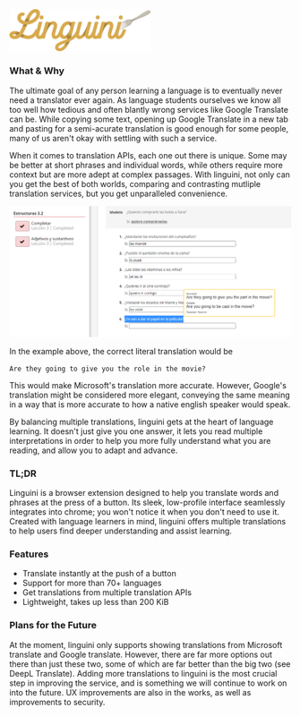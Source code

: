 <!-- ![Project Linguini](images/banner.png "Project Linguini") -->
<img src="images/banner.png" style="max-width: 50%;" alt="Project Linguini"/>

### What & Why
The ultimate goal of any person learning a language is to eventually never need a translator ever again. 
As language students ourselves we know all too well how tedious and often blantly wrong services like Google Translate can be. While copying some text, opening up Google Translate in a new tab and pasting for a semi-acurate translation is good enough for some people, many of us aren't okay with settling with such a service.

When it comes to translation APIs, each one out there is unique. Some may be better at short phrases and individual words, while others require more context but are more adept at complex passages. With linguini, not only can you get the best of both worlds, comparing and contrasting mutliple translation services, but you get unparalleled convenience. 

![Example Image](images/example_1.png "A comparison MicroSoft and Google translations")

In the example above, the correct literal translation would be
```
Are they going to give you the role in the movie?
```
This would make Microsoft's translation more accurate.
However, Google's translation might be considered more elegant, conveying the same meaning in a way that is more accurate to how a native english speaker would speak.

By balancing multiple translations, linguini gets at the heart of language learning. It doesn't just give you one answer, it lets you read multiple interpretations in order to help you more fully understand what you are reading, and allow you to adapt and advance.

### TL;DR
Linguini is a browser extension designed to help you translate words and phrases at the press of a button. Its sleek, low-profile interface seamlessly integrates into chrome; you won't notice it when you don't need to use it. Created with language learners in mind, linguini offers multiple translations to help users find deeper understanding and assist learning.

### Features
* Translate instantly at the push of a button
* Support for more than 70+ languages
* Get translations from multiple translation APIs
* Lightweight, takes up less than 200 KiB

### Plans for the Future
At the moment, linguini only supports showing translations from Microsoft translate and Google translate. However, there are far more options out there than just these two, some of which are far better than the big two (see DeepL Translate). Adding more translations to linguini is the most crucial step in improving the service, and is something we will continue to work on into the future. UX improvements are also in the works, as well as improvements to security.

